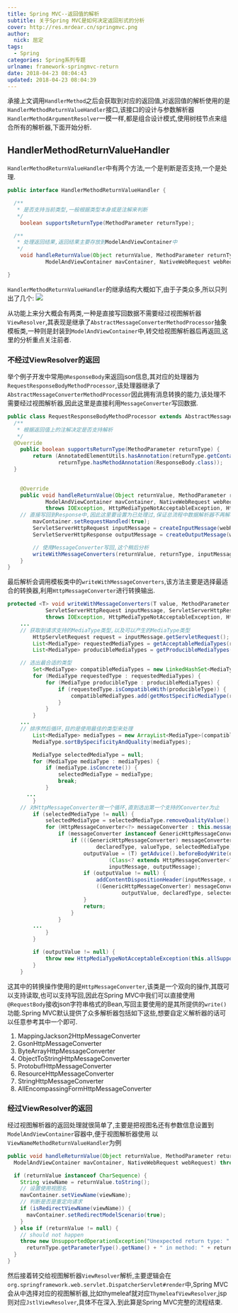 ```yaml
---
title: Spring MVC--返回值的解析
subtitle: 关于Spring MVC是如何决定返回形式的分析
cover: http://res.mrdear.cn/springmvc.png
author: 
  nick: 屈定
tags:
  - Spring
categories: Spring系列专题
urlname: framework-springmvc-return
date: 2018-04-23 08:04:43
updated: 2018-04-23 08:04:39
---
```

承接上文调用`HandlerMethod`之后会获取到对应的返回值,对返回值的解析使用的是`HandlerMethodReturnValueHandler`接口,该接口的设计与参数解析器`HandlerMethodArgumentResolver`一模一样,都是组合设计模式,使用树枝节点来组合所有的解析器,下面开始分析.

## HandlerMethodReturnValueHandler
`HandlerMethodReturnValueHandler`中有两个方法,一个是判断是否支持,一个是处理.
```java
public interface HandlerMethodReturnValueHandler {

  /**
   * 是否支持当前类型,一般根据类型本身或是注解来判断
   */
	boolean supportsReturnType(MethodParameter returnType);

  /**
   * 处理返回结果,返回结果主要存放到ModelAndViewContainer中
   */
	void handleReturnValue(Object returnValue, MethodParameter returnType,
			ModelAndViewContainer mavContainer, NativeWebRequest webRequest) throws Exception;

}
```
`HandlerMethodReturnValueHandler`的继承结构大概如下,由于子类众多,所以只列出了几个:
![](http://res.mrdear.cn/1523765027.png)

从功能上来分大概会有两类,一种是直接写回数据不需要经过视图解析器`ViewResolver`,其表现是继承了`AbstractMessageConverterMethodProcessor`抽象模板类,一种则是封装到`ModelAndViewContainer`中,转交给视图解析器后再返回,这里的分析重点关注前者.

### 不经过ViewResolver的返回
举个例子开发中常用`@ResponseBody`来返回json信息,其对应的处理器为`RequestResponseBodyMethodProcessor`,该处理器继承了`AbstractMessageConverterMethodProcessor`因此拥有消息转换的能力,该处理不需要经过视图解析器,因此这里是直接利用`MessageConverter`写回数据.
```java
public class RequestResponseBodyMethodProcessor extends AbstractMessageConverterMethodProcessor {
  /**
   * 根据返回值上的注解决定是否支持解析
   */
  @Override
	public boolean supportsReturnType(MethodParameter returnType) {
		return (AnnotatedElementUtils.hasAnnotation(returnType.getContainingClass(), ResponseBody.class) ||
				returnType.hasMethodAnnotation(ResponseBody.class));
  }
  

	@Override
	public void handleReturnValue(Object returnValue, MethodParameter returnType,
			ModelAndViewContainer mavContainer, NativeWebRequest webRequest)
			throws IOException, HttpMediaTypeNotAcceptableException, HttpMessageNotWritableException {
    // 直接写回到Response中,因此这里要设置为已处理过,保证总流程中数据解析器不再解析
		mavContainer.setRequestHandled(true);
		ServletServerHttpRequest inputMessage = createInputMessage(webRequest);
		ServletServerHttpResponse outputMessage = createOutputMessage(webRequest);

		// 使用MessageConverter写回,这个稍后分析
		writeWithMessageConverters(returnValue, returnType, inputMessage, outputMessage);
	}
}
```
最后解析会调用模板类中的`writeWithMessageConverters`,该方法主要是选择最适合的转换器,利用`HttpMessageConverter`进行转换输出.
```java
protected <T> void writeWithMessageConverters(T value, MethodParameter returnType,
			ServletServerHttpRequest inputMessage, ServletServerHttpResponse outputMessage)
			throws IOException, HttpMediaTypeNotAcceptableException, HttpMessageNotWritableException {
    ...
    // 获取到请求支持的MediaType类型,以及可以产生的MediaType类型
		HttpServletRequest request = inputMessage.getServletRequest();
		List<MediaType> requestedMediaTypes = getAcceptableMediaTypes(request);
		List<MediaType> producibleMediaTypes = getProducibleMediaTypes(request, valueType, declaredType);

    // 选出最合适的类型
		Set<MediaType> compatibleMediaTypes = new LinkedHashSet<MediaType>();
		for (MediaType requestedType : requestedMediaTypes) {
			for (MediaType producibleType : producibleMediaTypes) {
				if (requestedType.isCompatibleWith(producibleType)) {
					compatibleMediaTypes.add(getMostSpecificMediaType(requestedType, producibleType));
				}
			}
		}
    ...
    // 排序然后循环,目的是使用最佳的类型来处理
		List<MediaType> mediaTypes = new ArrayList<MediaType>(compatibleMediaTypes);
		MediaType.sortBySpecificityAndQuality(mediaTypes);

		MediaType selectedMediaType = null;
		for (MediaType mediaType : mediaTypes) {
			if (mediaType.isConcrete()) {
				selectedMediaType = mediaType;
				break;
			}
      ...
		}
    // 对HttpMessageConverter做一个循环,直到选出第一个支持的Converter为止
		if (selectedMediaType != null) {
			selectedMediaType = selectedMediaType.removeQualityValue();
			for (HttpMessageConverter<?> messageConverter : this.messageConverters) {
				if (messageConverter instanceof GenericHttpMessageConverter) {
					if (((GenericHttpMessageConverter) messageConverter).canWrite(
							declaredType, valueType, selectedMediaType)) {
						outputValue = (T) getAdvice().beforeBodyWrite(outputValue, returnType, selectedMediaType,
								(Class<? extends HttpMessageConverter<?>>) messageConverter.getClass(),
								inputMessage, outputMessage);
						if (outputValue != null) {
							addContentDispositionHeader(inputMessage, outputMessage);
							((GenericHttpMessageConverter) messageConverter).write(
									outputValue, declaredType, selectedMediaType, outputMessage);
						}
						return;
					}
				}
        ...
			}
		}

		if (outputValue != null) {
			throw new HttpMediaTypeNotAcceptableException(this.allSupportedMediaTypes);
		}
	}
```
这其中的转换操作使用的是`HttpMessageConverter`,该类是一个双向的操作,其既可以支持读取,也可以支持写回,因此在Spring MVC中我们可以直接使用`@RequestBody`接收json字符串格式的Bean,写回主要使用的是其所提供的`write()`功能.Spring MVC默认提供了众多解析器包括如下这些,想要自定义解析器的话可以任意参考其中一个即可.
1. MappingJackson2HttpMessageConverter
2. GsonHttpMessageConverter
3. ByteArrayHttpMessageConverter
4. ObjectToStringHttpMessageConverter
5. ProtobufHttpMessageConverter
6. ResourceHttpMessageConverter
7. StringHttpMessageConverter
8. AllEncompassingFormHttpMessageConverter

### 经过ViewResolver的返回
经过视图解析器的返回处理就很简单了,主要是把视图名还有参数信息设置到`ModelAndViewContainer`容器中,便于视图解析器使用
以`ViewNameMethodReturnValueHandler`为例
```java
public void handleReturnValue(Object returnValue, MethodParameter returnType,
  ModelAndViewContainer mavContainer, NativeWebRequest webRequest) throws Exception {

  if (returnValue instanceof CharSequence) {
    String viewName = returnValue.toString();
    // 设置使用视图名
    mavContainer.setViewName(viewName);
    // 判断是否是重定向请求
    if (isRedirectViewName(viewName)) {
      mavContainer.setRedirectModelScenario(true);
    }
  } else if (returnValue != null) {
    // should not happen
    throw new UnsupportedOperationException("Unexpected return type: " +
      returnType.getParameterType().getName() + " in method: " + returnType.getMethod());
  }
}
```
然后接着转交给视图解析器`ViewResolver`解析,主要逻辑会在`org.springframework.web.servlet.DispatcherServlet#render`中,Spring MVC会从中选择对应的视图解析器,比如thymeleaf就对应`ThymeleafViewResolver`,jsp则对应`JstlViewResolver`,具体不在深入.到此算是Spring MVC完整的流程结束.
